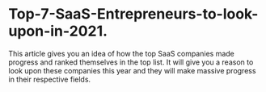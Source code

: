 # Top-7-SaaS-Entrepreneurs-to-look-upon-in-2021.
This article gives you an idea of how the top SaaS companies made progress and ranked themselves in the top list. It will give you a reason to look upon these companies this year and they will make massive progress in their respective fields.
